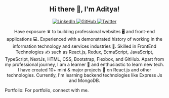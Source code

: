 <h2 align="center">Hi there 👋, I'm <span class="name">Aditya!</span></h2>
<p align="center">
  <a href="https://www.linkedin.com/in/aditya-dond-aaba38160/">
    <img src="https://img.shields.io/badge/-LinkedIn-blue?style=flat&logo=Linkedin&logoColor=white" alt="LinkedIn">
  </a>
  <a href="https://github.com/adityadond">
    <img src="https://img.shields.io/badge/-GitHub-black?style=flat&logo=Github&logoColor=white" alt="GitHub">
  </a>
  <a href="https://twitter.com/aditya_dond">
    <img src="https://img.shields.io/twitter/follow/aditya_dond?style=social" alt="Twitter">
  </a>
</p>
<p align="center">Have exposure ♛ to building professional websites 🖥 and front-end applications 💻. Experienced with a demonstrated history of working in the information technology and services industries 🏢. Skilled in FrontEnd Technologies ✍️ such as React.js, Redux, EcmaScript, JavaScript, TypeScript, NextJs, HTML, CSS, Bootstrap, Flexbox, and GitHub. Apart from my professional journey, I am a learner 📝 and enthusiastic to learn new tech. I have created 10+ mini & major projects 💼 on React.js and other technologies. Currently, I'm learning backend technologies like Express Js and MongoDB.</p>
Portfolio: For portfolio, connect with me.
